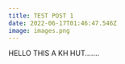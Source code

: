 ```yaml
---
title: TEST POST 1
date: 2022-06-17T01:46:47.546Z
image: images.png
---
```

HELLO THIS A KH HUT.......